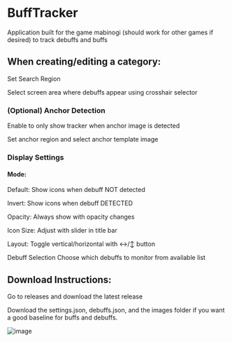 # BuffTracker
Application built for the game mabinogi (should work for other games if desired) to track debuffs and buffs

## When creating/editing a category:

Set Search Region

Select screen area where debuffs appear using crosshair selector

### (Optional) Anchor Detection

Enable to only show tracker when anchor image is detected

Set anchor region and select anchor template image

### Display Settings

#### Mode:

Default: Show icons when debuff NOT detected

Invert: Show icons when debuff DETECTED

Opacity: Always show with opacity changes


Icon Size: Adjust with slider in title bar

Layout: Toggle vertical/horizontal with ↔/↕ button

Debuff Selection
Choose which debuffs to monitor from available list

## Download Instructions:
Go to releases and download the latest release

Download the settings.json, debuffs.json, and the images folder if you want a good baseline for buffs and debuffs.

![image](https://github.com/user-attachments/assets/8a78d8dc-cfdd-42eb-92a0-662ff76e5ce1)
